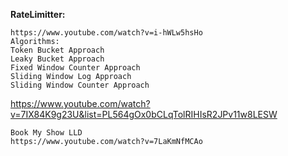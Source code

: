**RateLimitter:**
```
https://www.youtube.com/watch?v=i-hWLw5hsHo
Algorithms:
Token Bucket Approach
Leaky Bucket Approach
Fixed Window Counter Approach
Sliding Window Log Approach
Sliding Window Counter Approach

```

https://www.youtube.com/watch?v=7IX84K9g23U&list=PL564gOx0bCLqTolRIHIsR2JPv11w8LESW

```
Book My Show LLD
https://www.youtube.com/watch?v=7LaKmNfMCAo

```